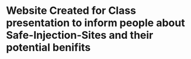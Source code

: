 # Website Created for Class presentation to inform people about Safe-Injection-Sites and their potential benifits 
